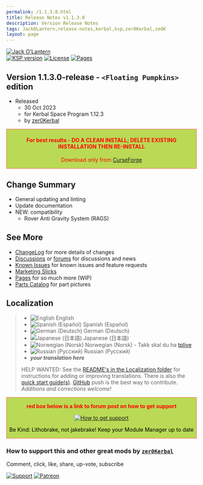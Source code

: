 ```yaml
---
permalink: /1.1.3.0.html
title: Release Notes v1.1.3.0
description: Version Release Notes
tags: JackOLantern,release-notes,kerbal,ksp,zer0Kerbal,zedK
layout: page
---
```

<!-- ReleaseLayout.md v1.1.3.0
Jack-O'Lantern (JACK)
created: 11 Aug 2018
updated: 30 Oct 2023

TEMPLATE: ReleaseLayout.md v1.3.7.0
created: 11 Aug 2018
updated: 29 May 2023 -->
[![Jack O'Lantern][SHD:mod]][CURSFG:url]  
[![KSP version][KSP:shd]][KSP:url] [![License][LIC:shd]][LIC:url] [![Pages][SHD:pgs]][pages]

## Version 1.1.3.0-release - `<Floating Pumpkins>` edition

* Released
  * 30 Oct 2023
  * for Kerbal Space Program 1.12.3
  * by [zer0Kerbal](https://github.com/zer0Kerbal)

<div style="border:0.5px solid Tomato; background-color: #bada55; color: #FF0000; text-align:center"><h4><b>For best results - DO A CLEAN INSTALL; DELETE EXISTING INSTALLATION THEN RE-INSTALL</b></h4><p>Download only from <a href="https://www.curseforge.com/kerbal/ksp-mods/JackOLantern/files">CurseForge</a></p></div>

## Change Summary

* General updating and linting
* Update documentation
* NEW: compatibility
  * Rover Anti Gravity System (RAGS)

## See More

* [ChangeLog][chlog] for more details of changes
* [Discussions][discu] or [forums][forum] for discussions and news
* [Known Issues][issue] for known issues and feature requests
* [Marketing Slicks][markt]
* [Pages][pages] for so much more (WIP)
* [Parts Catalog][parts] for part pictures

## Localization

>* ![English](https://raw.githubusercontent.com/zer0Kerbal/zer0Kerbal/zed'K/img/EN.png) English
>* ![Spanish (Español)](https://raw.githubusercontent.com/zer0Kerbal/zer0Kerbal/zed'K/img/ES.png) Spanish (Español)
>* ![German (Deutsch)](https://raw.githubusercontent.com/zer0Kerbal/zer0Kerbal/zed'K/img/DE.png) German (Deutsch)
>* ![Japanese (日本語)](https://raw.githubusercontent.com/zer0Kerbal/zer0Kerbal/zed'K/img/JA.png) Japanese (日本語)
>* ![Norwegian (Norsk)](https://raw.githubusercontent.com/zer0Kerbal/zer0Kerbal/zed'K/img/NO.png) Norwegian (Norsk) - Takk skal du ha [tplive](https://github.com/tplive)
>* ![Russian (Русский)](https://raw.githubusercontent.com/zer0Kerbal/zer0Kerbal/zed'K/img/RU.png) Russian (Русский)
>* ***your translation here***
>
> HELP WANTED: See the [README's in the Localization folder](https://github.com/zer0Kerbal/zer0Kerbal/blob/master/Localization/readme.md) for instructions for adding or improving translations. There is also the [quick start guide(s)](https://github.com/zer0Kerbal/zer0Kerbal/blob/master/Localization/quickstart.md). [GitHub][GitHub:url] push is the best way to contribute. *Additions and corrections welcome!*

<div style="border:0.5px solid Tomato; background-color: #BADA55; color: #FF0000; text-align:center">
  <p><b>red box below is a link to forum post on how to get support</b></p>
  <a href="https://forum.kerbalspaceprogram.com/index.php?/topic/83212-*">
    <p><img src="https://i.postimg.cc/vHP6zmrw/image.png" alt="How to get support"></p></a>
  <p style="color: #000000;">Be Kind: Lithobrake, not jakebrake! Keep your Module Manager up to date</p>
</div>

### How to support this and other great mods by [`zer0Kerbal`][zedK]

Comment, click, like, share, up-vote, subscribe

[![Support][PAYPAL:img]][PAYPAL:url] [![Patreon][PATREON:img]][PATREON:url]

<!-- links -->
[chlog]: https://raw.githubusercontent.com/zer0Kerbal/JackOLantern/master/changelog.md "Changelog"
[discu]: https://github.com/zer0Kerbal/JackOLantern/discussions/ "Discussions"
[forum]: https://forum.kerbalspaceprogram.com/index.php?/topic/189466-*/ "Jack'OLantern (JACK)"
[issue]: https://github.com/zer0Kerbal/JackOLantern/issues/ "Issue Tracker"
[markt]: https://zer0kerbal.github.io/JackOLantern/Marketing "Marketing Slicks"
[pages]: https://zer0kerbal.github.io/JackOLantern/ "GitHub Pages"
[parts]: https://zer0kerbal.github.io/JackOLantern/PartsCatalog "Parts Catalog"

<!-- mod -->
[SHD:mod]: https://img.shields.io/badge/Jack%20O'--Lantern%20(JACK)%20-v1.1.3.0--release-BADA55.svg?style=plastic&labelColor=darkgreen/ "1.1.3.0-release"
[SHD:pgs]: https://img.shields.io/badge/GitHub-Pages-white?style=plastic&labelColor=9cf&logoColor=181717&logo=github/ "GitHub IO"

[CURSFG:url]: https://www.curseforge.com/kerbal/ksp-mods/JackOLantern "CurseForge"
[GITHUB:url]: https://github.com/zer0Kerbal/JackOLantern/ "GitHub"

[KSP:url]: http://kerbalspaceprogram.com/ "Kerbal Space Program"
[KSP:shd]: https://img.shields.io/badge/KSP-1.12.3-blue.svg?style=plastic&labelColor=black/ "Kerbal Space Program"

<!--- license -->
[LIC:url]: https://creativecommons.org/licenses/by-nc/4.0/ "CC BY-NC 4.0"
[LIC:shd]: https://img.shields.io/badge/License-CC%20BY--NC%204.0-ef9421?labelColor=black&style=plastic&logoColor=ef9421&logo=creativecommons "CC BY-NC 4.0"

[PAYPAL:img]: https://img.shields.io/badge/Buy%20me%20some%20-LFO-BADA55?style=for-the-badge&logo=paypal&labelColor=FFDD00 "PayPal"
[PAYPAL:url]: https://www.paypal.com/donate?hosted_button_id=DC22YHMEJREKL "PayPal"
[PATREON:img]: https://img.shields.io/badge/Patreon%20-Patreonize-FF424D?style=for-the-badge&logo=patreon "Patreon"
[PATREON:url]: https://www.patreon.com/zer0Kerbal/membership "Patreon"

[zedK]: https://forum.kerbalspaceprogram.com/index.php?/profile/190933-*/ "zer0Kerbal"

<!-- THIS FILE: CC BY-ND 4.0 by zer0Kerbal -->